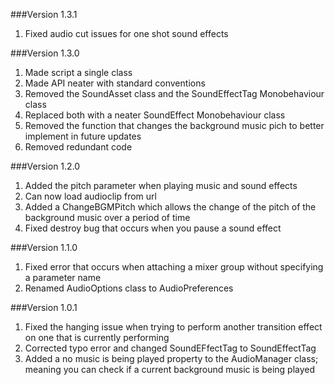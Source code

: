 ###Version 1.3.1
1. Fixed audio cut issues for one shot sound effects 

###Version 1.3.0
1. Made script a single class
2. Made API neater with standard conventions
3. Removed the SoundAsset class and the SoundEffectTag Monobehaviour class
4. Replaced both with a neater SoundEffect Monobehaviour class
5. Removed the function that changes the background music pich to better implement in future updates
6. Removed redundant code

###Version 1.2.0
1. Added the pitch parameter when playing music and sound effects
2. Can now load audioclip from url
3. Added a ChangeBGMPitch which allows the change of the pitch of the background music over a period of time
4. Fixed destroy bug that occurs when you pause a sound effect

###Version 1.1.0
1. Fixed error that occurs when attaching a mixer group without specifying a parameter name
2. Renamed AudioOptions class to AudioPreferences

###Version 1.0.1
1. Fixed the hanging issue when trying to perform another transition effect on one that is currently performing
2. Corrected typo error and changed SoundEFfectTag to SoundEffectTag
3. Added a no music is being played property to the AudioManager class; meaning you can check if a current background music is being played









 
